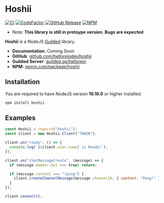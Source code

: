 # Hoshii

[![CI](https://github.com/helloreindev/hoshii/actions/workflows/ci.yml/badge.svg)](https://github.com/helloreindev/hoshii/actions/workflows/ci.yml)
[![CodeFactor](https://www.codefactor.io/repository/github/helloreindev/hoshii/badge)](https://www.codefactor.io/repository/github/helloreindev/hoshii)
[![GitHub Release](https://img.shields.io/github/v/release/helloreindev/hoshii?include_prereleases)](https://github.com/helloreindev/hoshii/releases/latest)
[![NPM](https://img.shields.io/npm/v/hoshii?color=green)](https://npmjs.com/package/hoshii)

- Note: **This library is still in protoype version. Bugs are expected**

**Hoshii** is a NodeJS [Guilded](https://guilded.gg) library.

- **Documentation:** Coming Soon
- **GitHub**: [github.com/helloreindev/hoshii](https://github.com/helloreindev/hoshii)
- **Guilded Server**: [guilded.gg/hellorein](https://www.guilded.gg/hellorein)
- **NPM:** [npmjs.com/package/hoshii](https://npmjs.com/package/hoshii)

## Installation

You are required to have NodeJS version **16.16.0** or higher installed.

```bash
npm install hoshii
```

## Examples

```js
const Hoshii = require("hoshii");
const client = new Hoshii.Client("TOKEN");

client.on("ready", () => {
  console.log(`${client.user.name} is Ready!`);
});

client.on("chatMessageCreate", (message) => {
  if (message.member.bot === true) return;

  if (message.content === "!ping") {
    client.createChannelMessage(message.channelID, { content: "Pong!" });
  }
});

client.connect();
```

